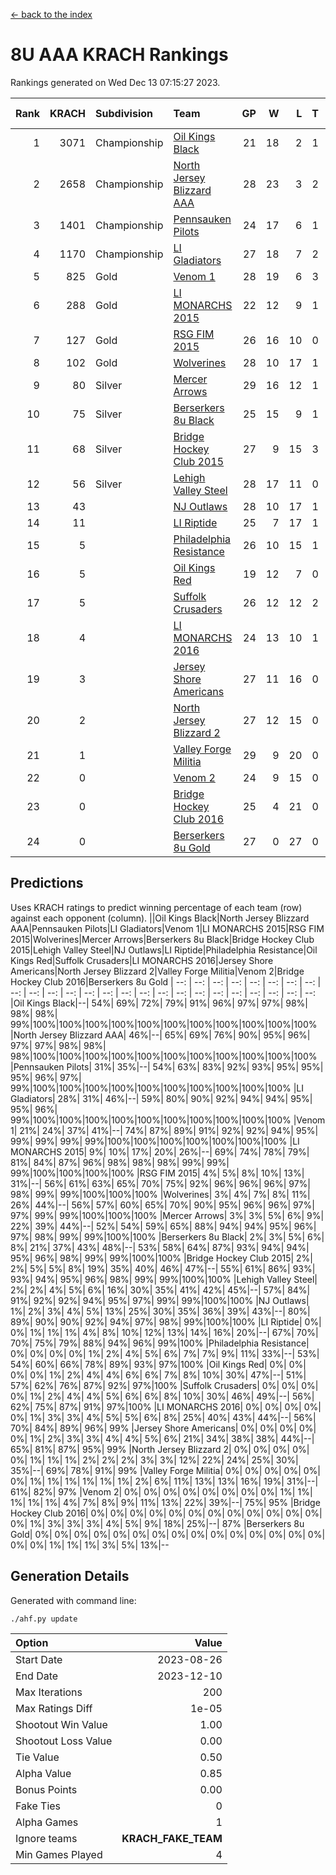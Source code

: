[<- back to the index](readme.md)
# 8U AAA KRACH Rankings
Rankings generated on Wed Dec 13 07:15:27 2023.

Rank|KRACH|Subdivision|Team|GP|W|L|T|OTW|OTL|SoS|Exp Wins|Win Diff
---:|---:|:---|:---|---:|---:|---:|---:|---:|---:|---:|---:|---:
1|3071|Championship|[Oil Kings Black](https://gamesheetstats.com/seasons/3659/teams/140206/schedule)|21|18|2|1|1|0|528|19.3|-0.0
2|2658|Championship|[North Jersey Blizzard AAA](https://gamesheetstats.com/seasons/3659/teams/140205/schedule)|28|23|3|2|0|0|561|24.8|-0.0
3|1401|Championship|[Pennsauken Pilots](https://gamesheetstats.com/seasons/3659/teams/140208/schedule)|24|17|6|1|0|0|857|18.3|-0.0
4|1170|Championship|[LI Gladiators](https://gamesheetstats.com/seasons/3659/teams/140201/schedule)|27|18|7|2|1|0|944|19.8|-0.0
5|825|Gold|[Venom 1](https://gamesheetstats.com/seasons/3659/teams/140213/schedule)|28|19|6|3|1|1|715|21.3|-0.0
6|288|Gold|[LI MONARCHS 2015](https://gamesheetstats.com/seasons/3659/teams/140198/schedule)|22|12|9|1|0|0|691|13.3|-0.0
7|127|Gold|[RSG FIM 2015](https://gamesheetstats.com/seasons/3659/teams/140210/schedule)|26|16|10|0|0|1|581|16.8|-0.0
8|102|Gold|[Wolverines](https://gamesheetstats.com/seasons/3659/teams/140215/schedule)|28|10|17|1|0|1|918|11.3|-0.0
9|80|Silver|[Mercer Arrows](https://gamesheetstats.com/seasons/3659/teams/140202/schedule)|29|16|12|1|2|1|321|17.3|-0.0
10|75|Silver|[Berserkers 8u Black](https://gamesheetstats.com/seasons/3659/teams/140192/schedule)|25|15|9|1|0|0|337|16.3|-0.0
11|68|Silver|[Bridge Hockey Club 2015](https://gamesheetstats.com/seasons/3659/teams/140194/schedule)|27|9|15|3|1|3|575|11.3|-0.0
12|56|Silver|[Lehigh Valley Steel](https://gamesheetstats.com/seasons/3659/teams/140197/schedule)|28|17|11|0|2|0|416|17.8|-0.0
13|43||[NJ Outlaws](https://gamesheetstats.com/seasons/3659/teams/140203/schedule)|28|10|17|1|1|2|691|11.3|-0.0
14|11||[LI Riptide](https://gamesheetstats.com/seasons/3659/teams/140200/schedule)|25|7|17|1|0|0|551|8.4|0.0
15|5||[Philadelphia Resistance](https://gamesheetstats.com/seasons/3659/teams/140209/schedule)|26|10|15|1|0|0|140|11.4|0.0
16|5||[Oil Kings Red](https://gamesheetstats.com/seasons/3659/teams/140207/schedule)|19|12|7|0|0|0|15|12.9|0.0
17|5||[Suffolk Crusaders](https://gamesheetstats.com/seasons/3659/teams/140211/schedule)|26|12|12|2|2|1|69|13.9|0.0
18|4||[LI MONARCHS 2016](https://gamesheetstats.com/seasons/3659/teams/140199/schedule)|24|13|10|1|1|0|16|14.4|0.0
19|3||[Jersey Shore Americans](https://gamesheetstats.com/seasons/3659/teams/140196/schedule)|27|11|16|0|0|2|100|11.9|0.0
20|2||[North Jersey Blizzard 2](https://gamesheetstats.com/seasons/3659/teams/140204/schedule)|27|12|15|0|2|2|15|12.9|0.0
21|1||[Valley Forge Militia](https://gamesheetstats.com/seasons/3659/teams/140212/schedule)|29|9|20|0|0|1|122|9.9|0.0
22|0||[Venom 2](https://gamesheetstats.com/seasons/3659/teams/140214/schedule)|24|9|15|0|1|0|6|9.9|0.0
23|0||[Bridge Hockey Club 2016](https://gamesheetstats.com/seasons/3659/teams/140195/schedule)|25|4|21|0|0|0|9|4.9|0.0
24|0||[Berserkers 8u Gold](https://gamesheetstats.com/seasons/3659/teams/140193/schedule)|27|0|27|0|0|0|7|0.9|0.0

## Predictions
Uses KRACH ratings to predict winning percentage of each team (row) against each opponent (column).
||Oil Kings Black|North Jersey Blizzard AAA|Pennsauken Pilots|LI Gladiators|Venom 1|LI MONARCHS 2015|RSG FIM 2015|Wolverines|Mercer Arrows|Berserkers 8u Black|Bridge Hockey Club 2015|Lehigh Valley Steel|NJ Outlaws|LI Riptide|Philadelphia Resistance|Oil Kings Red|Suffolk Crusaders|LI MONARCHS 2016|Jersey Shore Americans|North Jersey Blizzard 2|Valley Forge Militia|Venom 2|Bridge Hockey Club 2016|Berserkers 8u Gold
| --: | --: | --: | --: | --: | --: | --: | --: | --: | --: | --: | --: | --: | --: | --: | --: | --: | --: | --: | --: | --: | --: | --: | --: | --: 
|Oil Kings Black|--| 54%| 69%| 72%| 79%| 91%| 96%| 97%| 97%| 98%| 98%| 98%| 99%|100%|100%|100%|100%|100%|100%|100%|100%|100%|100%|100%
|North Jersey Blizzard AAA| 46%|--| 65%| 69%| 76%| 90%| 95%| 96%| 97%| 97%| 98%| 98%| 98%|100%|100%|100%|100%|100%|100%|100%|100%|100%|100%|100%
|Pennsauken Pilots| 31%| 35%|--| 54%| 63%| 83%| 92%| 93%| 95%| 95%| 95%| 96%| 97%| 99%|100%|100%|100%|100%|100%|100%|100%|100%|100%|100%
|LI Gladiators| 28%| 31%| 46%|--| 59%| 80%| 90%| 92%| 94%| 94%| 95%| 95%| 96%| 99%|100%|100%|100%|100%|100%|100%|100%|100%|100%|100%
|Venom 1| 21%| 24%| 37%| 41%|--| 74%| 87%| 89%| 91%| 92%| 92%| 94%| 95%| 99%| 99%| 99%| 99%|100%|100%|100%|100%|100%|100%|100%
|LI MONARCHS 2015|  9%| 10%| 17%| 20%| 26%|--| 69%| 74%| 78%| 79%| 81%| 84%| 87%| 96%| 98%| 98%| 98%| 99%| 99%| 99%|100%|100%|100%|100%
|RSG FIM 2015|  4%|  5%|  8%| 10%| 13%| 31%|--| 56%| 61%| 63%| 65%| 70%| 75%| 92%| 96%| 96%| 96%| 97%| 98%| 99%| 99%|100%|100%|100%
|Wolverines|  3%|  4%|  7%|  8%| 11%| 26%| 44%|--| 56%| 57%| 60%| 65%| 70%| 90%| 95%| 96%| 96%| 97%| 97%| 99%| 99%|100%|100%|100%
|Mercer Arrows|  3%|  3%|  5%|  6%|  9%| 22%| 39%| 44%|--| 52%| 54%| 59%| 65%| 88%| 94%| 94%| 95%| 96%| 97%| 98%| 99%| 99%|100%|100%
|Berserkers 8u Black|  2%|  3%|  5%|  6%|  8%| 21%| 37%| 43%| 48%|--| 53%| 58%| 64%| 87%| 93%| 94%| 94%| 95%| 96%| 98%| 99%| 99%|100%|100%
|Bridge Hockey Club 2015|  2%|  2%|  5%|  5%|  8%| 19%| 35%| 40%| 46%| 47%|--| 55%| 61%| 86%| 93%| 93%| 94%| 95%| 96%| 98%| 99%| 99%|100%|100%
|Lehigh Valley Steel|  2%|  2%|  4%|  5%|  6%| 16%| 30%| 35%| 41%| 42%| 45%|--| 57%| 84%| 91%| 92%| 92%| 94%| 95%| 97%| 99%| 99%|100%|100%
|NJ Outlaws|  1%|  2%|  3%|  4%|  5%| 13%| 25%| 30%| 35%| 36%| 39%| 43%|--| 80%| 89%| 90%| 90%| 92%| 94%| 97%| 98%| 99%|100%|100%
|LI Riptide|  0%|  0%|  1%|  1%|  1%|  4%|  8%| 10%| 12%| 13%| 14%| 16%| 20%|--| 67%| 70%| 70%| 75%| 79%| 88%| 94%| 96%| 99%|100%
|Philadelphia Resistance|  0%|  0%|  0%|  0%|  1%|  2%|  4%|  5%|  6%|  7%|  7%|  9%| 11%| 33%|--| 53%| 54%| 60%| 66%| 78%| 89%| 93%| 97%|100%
|Oil Kings Red|  0%|  0%|  0%|  0%|  1%|  2%|  4%|  4%|  6%|  6%|  7%|  8%| 10%| 30%| 47%|--| 51%| 57%| 62%| 76%| 87%| 92%| 97%|100%
|Suffolk Crusaders|  0%|  0%|  0%|  0%|  1%|  2%|  4%|  4%|  5%|  6%|  6%|  8%| 10%| 30%| 46%| 49%|--| 56%| 62%| 75%| 87%| 91%| 97%|100%
|LI MONARCHS 2016|  0%|  0%|  0%|  0%|  0%|  1%|  3%|  3%|  4%|  5%|  5%|  6%|  8%| 25%| 40%| 43%| 44%|--| 56%| 70%| 84%| 89%| 96%| 99%
|Jersey Shore Americans|  0%|  0%|  0%|  0%|  0%|  1%|  2%|  3%|  3%|  4%|  4%|  5%|  6%| 21%| 34%| 38%| 38%| 44%|--| 65%| 81%| 87%| 95%| 99%
|North Jersey Blizzard 2|  0%|  0%|  0%|  0%|  0%|  1%|  1%|  1%|  2%|  2%|  2%|  3%|  3%| 12%| 22%| 24%| 25%| 30%| 35%|--| 69%| 78%| 91%| 99%
|Valley Forge Militia|  0%|  0%|  0%|  0%|  0%|  0%|  1%|  1%|  1%|  1%|  1%|  1%|  2%|  6%| 11%| 13%| 13%| 16%| 19%| 31%|--| 61%| 82%| 97%
|Venom 2|  0%|  0%|  0%|  0%|  0%|  0%|  0%|  0%|  1%|  1%|  1%|  1%|  1%|  4%|  7%|  8%|  9%| 11%| 13%| 22%| 39%|--| 75%| 95%
|Bridge Hockey Club 2016|  0%|  0%|  0%|  0%|  0%|  0%|  0%|  0%|  0%|  0%|  0%|  0%|  0%|  1%|  3%|  3%|  3%|  4%|  5%|  9%| 18%| 25%|--| 87%
|Berserkers 8u Gold|  0%|  0%|  0%|  0%|  0%|  0%|  0%|  0%|  0%|  0%|  0%|  0%|  0%|  0%|  0%|  0%|  0%|  1%|  1%|  1%|  3%|  5%| 13%|--

## Generation Details

Generated with command line:
```
./ahf.py update
```

| Option | Value |
| :----- | ----: |
| Start Date | 2023-08-26 |
| End Date | 2023-12-10 |
| Max Iterations | 200 |
| Max Ratings Diff | 1e-05 |
| Shootout Win Value | 1.00 |
| Shootout Loss Value | 0.00 |
| Tie Value | 0.50 |
| Alpha Value | 0.85 |
| Bonus Points | 0.00 |
| Fake Ties | 0 |
| Alpha Games | 1 |
| Ignore teams | __KRACH_FAKE_TEAM__ |
| Min Games Played | 4 |

